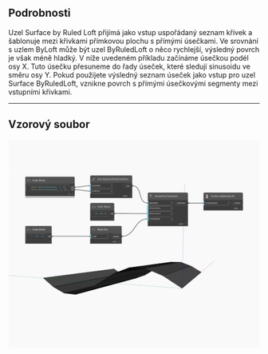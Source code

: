 ## Podrobnosti
Uzel Surface by Ruled Loft přijímá jako vstup uspořádaný seznam křivek a šablonuje mezi křivkami přímkovou plochu s přímými úsečkami. Ve srovnání s uzlem ByLoft může být uzel ByRuledLoft o něco rychlejší, výsledný povrch je však méně hladký. V níže uvedeném příkladu začínáme úsečkou podél osy X. Tuto úsečku přesuneme do řady úseček, které sledují sinusoidu ve směru osy Y. Pokud použijete výsledný seznam úseček jako vstup pro uzel Surface ByRuledLoft, vznikne povrch s přímými úsečkovými segmenty mezi vstupními křivkami.
___
## Vzorový soubor

![ByRuledLoft](./Autodesk.DesignScript.Geometry.Surface.ByRuledLoft_img.jpg)

